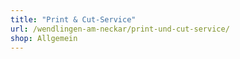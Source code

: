 ```yaml
---
title: "Print & Cut-Service"
url: /wendlingen-am-neckar/print-und-cut-service/
shop: Allgemein
---
```


